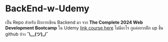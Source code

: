 # BackEnd-w-Udemy
เป็น Repo สำหรับ ฝึกการเขียน Backend มา จาก **The Complete 2024 Web Development Bootcamp** ใน Udemy
[link course here](https://www.udemy.com/course/the-complete-web-development-bootcamp/?couponCode=ST20MT111124A)
ไม่มีอะไร กูแค่อยากฝึก up ขึ้น github บ้าง **¯\\__(ツ)_/¯**
